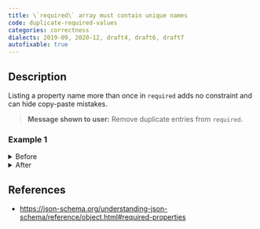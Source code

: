 ```yaml
---
title: \`required\` array must contain unique names
code: duplicate-required-values
categories: correctness
dialects: 2019-09, 2020-12, draft4, draft6, draft7
autofixable: true
---
```


## Description
Listing a property name more than once in `required` adds no constraint and can hide copy-paste mistakes.

> **Message shown to user:**
> Remove duplicate entries from `required`.

### Example 1
<details><summary>Before</summary>
```json
{
  "type": "object",
  "required": [
    "id",
    "name",
    "id"
  ]
}
```
</details>

<details><summary>After</summary>
```json
{
  "type": "object",
  "required": [
    "id",
    "name"
  ]
}
```
</details>

## References
* <https://json-schema.org/understanding-json-schema/reference/object.html#required-properties>
